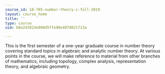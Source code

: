 ```yaml
---
course_id: 18-785-number-theory-i-fall-2019
layout: course_home
title: ''
type: course
uid: b0a2d3014e098d5ffe90e497d021f13a

---
```

This is the first semester of a one-year graduate course in number theory covering standard topics in algebraic and analytic number theory. At various points in the course, we will make reference to material from other branches of mathematics, including topology, complex analysis, representation theory, and algebraic geometry.
